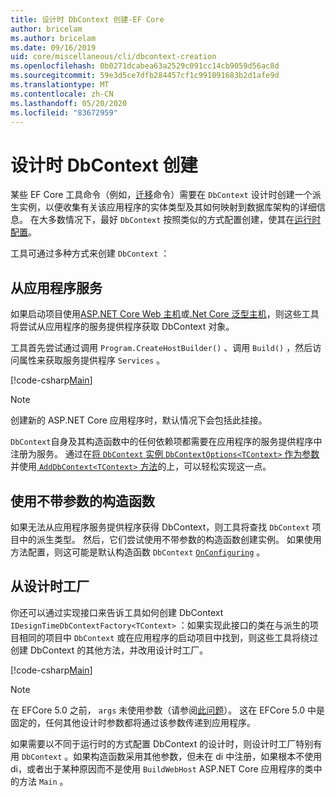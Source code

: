 ```yaml
---
title: 设计时 DbContext 创建-EF Core
author: bricelam
ms.author: bricelam
ms.date: 09/16/2019
uid: core/miscellaneous/cli/dbcontext-creation
ms.openlocfilehash: 0b0271dcabea63a2529c091cc14cb9059d56ac8d
ms.sourcegitcommit: 59e3d5ce7dfb284457cf1c991091683b2d1afe9d
ms.translationtype: MT
ms.contentlocale: zh-CN
ms.lasthandoff: 05/20/2020
ms.locfileid: "83672959"
---
```

# <a name="design-time-dbcontext-creation"></a>设计时 DbContext 创建

某些 EF Core 工具命令（例如，[迁移][1]命令）需要在 `DbContext` 设计时创建一个派生实例，以便收集有关该应用程序的实体类型及其如何映射到数据库架构的详细信息。 在大多数情况下，最好 `DbContext` 按照类似的方式配置创建，使其在[运行时配置][2]。

工具可通过多种方式来创建 `DbContext` ：

## <a name="from-application-services"></a>从应用程序服务

如果启动项目使用[ASP.NET Core Web 主机][3]或[.Net Core 泛型主机][4]，则这些工具将尝试从应用程序的服务提供程序获取 DbContext 对象。

工具首先尝试通过调用 `Program.CreateHostBuilder()` 、调用 `Build()` ，然后访问属性来获取服务提供程序 `Services` 。

[!code-csharp[Main](../../../../samples/core/Miscellaneous/CommandLine/ApplicationService.cs)]

> [!NOTE]
> 创建新的 ASP.NET Core 应用程序时，默认情况下会包括此挂接。

`DbContext`自身及其构造函数中的任何依赖项都需要在应用程序的服务提供程序中注册为服务。 通过在[将 `DbContext` 实例 `DbContextOptions<TContext>` 作为参数][5]并使用[ `AddDbContext<TContext>` 方法][6]的上，可以轻松实现这一点。

## <a name="using-a-constructor-with-no-parameters"></a>使用不带参数的构造函数

如果无法从应用程序服务提供程序获得 DbContext，则工具将查找 `DbContext` 项目中的派生类型。 然后，它们尝试使用不带参数的构造函数创建实例。 如果使用方法配置，则这可能是默认构造函数 `DbContext` [`OnConfiguring`][7] 。

## <a name="from-a-design-time-factory"></a>从设计时工厂

你还可以通过实现接口来告诉工具如何创建 DbContext `IDesignTimeDbContextFactory<TContext>` ：如果实现此接口的类在与派生的项目相同的项目中 `DbContext` 或在应用程序的启动项目中找到，则这些工具将绕过创建 DbContext 的其他方法，并改用设计时工厂。

[!code-csharp[Main](../../../../samples/core/Miscellaneous/CommandLine/BloggingContextFactory.cs)]

> [!NOTE]
> 在 EFCore 5.0 之前， `args` 未使用参数（请参阅[此问题][8]）。
> 这在 EFCore 5.0 中是固定的，任何其他设计时参数都将通过该参数传递到应用程序。

如果需要以不同于运行时的方式配置 DbContext 的设计时，则设计时工厂特别有用 `DbContext` 。如果构造函数采用其他参数，但未在 di 中注册，如果根本不使用 di，或者出于某种原因而不是使用 `BuildWebHost` ASP.NET Core 应用程序的类中的方法 `Main` 。

  [1]: xref:core/managing-schemas/migrations/index
  [2]: xref:core/miscellaneous/configuring-dbcontext
  [3]: /aspnet/core/fundamentals/host/web-host
  [4]: /aspnet/core/fundamentals/host/generic-host
  [5]: xref:core/miscellaneous/configuring-dbcontext#constructor-argument
  [6]: xref:core/miscellaneous/configuring-dbcontext#using-dbcontext-with-dependency-injection
  [7]: xref:core/miscellaneous/configuring-dbcontext#onconfiguring
  [8]: https://github.com/aspnet/EntityFrameworkCore/issues/8332
